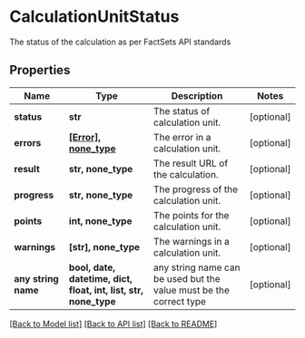 # CalculationUnitStatus

The status of the calculation as per FactSets API standards

## Properties
Name | Type | Description | Notes
------------ | ------------- | ------------- | -------------
**status** | **str** | The status of calculation unit. | [optional] 
**errors** | [**[Error], none_type**](Error.md) | The error in a calculation unit. | [optional] 
**result** | **str, none_type** | The result URL of the calculation. | [optional] 
**progress** | **str, none_type** | The progress of the calculation unit. | [optional] 
**points** | **int, none_type** | The points for the calculation unit. | [optional] 
**warnings** | **[str], none_type** | The warnings in a calculation unit. | [optional] 
**any string name** | **bool, date, datetime, dict, float, int, list, str, none_type** | any string name can be used but the value must be the correct type | [optional]

[[Back to Model list]](../README.md#documentation-for-models) [[Back to API list]](../README.md#documentation-for-api-endpoints) [[Back to README]](../README.md)


